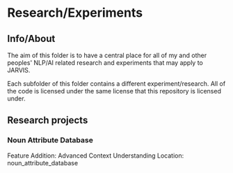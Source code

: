 # Research/Experiments


## Info/About

The aim of this folder is to have a central place for all of my and other peoples' NLP/AI related research and experiments that may apply to JARVIS.

Each subfolder of this folder contains a different experiment/research. All of the code is licensed under the same license that this repository is licensed under.


## Research projects


### Noun Attribute Database

Feature Addition: Advanced Context Understanding
Location: noun_attribute_database
